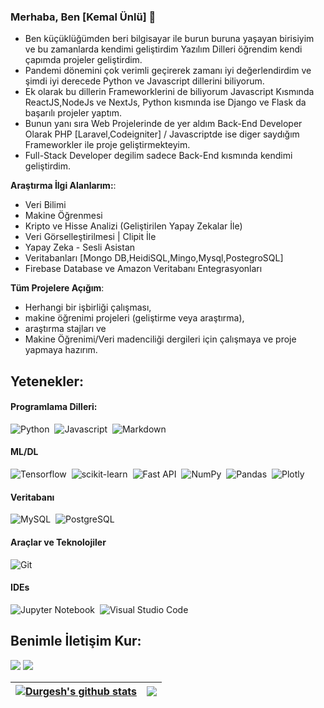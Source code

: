 ### Merhaba, Ben [Kemal Ünlü] 👋

- Ben küçüklüğümden beri bilgisayar ile burun buruna yaşayan birisiyim ve bu zamanlarda kendimi geliştirdim Yazılım Dilleri öğrendim kendi çapımda projeler geliştirdim.
- Pandemi dönemini çok verimli geçirerek zamanı iyi değerlendirdim ve şimdi iyi derecede Python ve Javascript dillerini biliyorum.
- Ek olarak bu dillerin Frameworklerini de biliyorum Javascript Kısmında ReactJS,NodeJs ve NextJs, Python kısmında ise Django ve Flask da başarılı projeler yaptım.
- Bunun yanı sıra Web Projelerinde de yer aldım  Back-End Developer Olarak PHP [Laravel,Codeigniter] / Javascriptde ise diger saydığım Frameworkler ile proje geliştirmekteyim.
- Full-Stack Developer degilim sadece Back-End kısmında kendimi geliştirdim.

**Araştırma İlgi Alanlarım:**:
- Veri Bilimi
- Makine Öğrenmesi
- Kripto ve Hisse Analizi (Geliştirilen Yapay Zekalar İle)
- Veri Görselleştirilmesi | Clipit İle
- Yapay Zeka - Sesli Asistan
- Veritabanları [Mongo DB,HeidiSQL,Mingo,Mysql,PostegroSQL]
- Firebase Database ve Amazon Veritabanı Entegrasyonları

 **Tüm Projelere Açığım**:

- Herhangi bir işbirliği çalışması,
- makine öğrenimi projeleri (geliştirme veya araştırma),
- araştırma stajları ve
- Makine Öğrenimi/Veri madenciliği dergileri için çalışmaya ve proje yapmaya hazırım.

## Yetenekler:

#### Programlama Dilleri:

![Python](https://img.shields.io/badge/Python-3776AB?style=for-the-badge&logo=python&logoColor=white)&nbsp;
![Javascript](https://img.shields.io/badge/Javascript-FF6F00?style=for-the-badge&logo=javascript&logoColor=white)&nbsp;
![Markdown](https://img.shields.io/badge/markdown-%23000000.svg?style=for-the-badge&logo=markdown&logoColor=white)

#### ML/DL

![Tensorflow](https://img.shields.io/badge/TensorFlow-FF6F00?style=for-the-badge&logo=tensorflow&logoColor=white)&nbsp;
![scikit-learn](https://img.shields.io/badge/scikit--learn-%23F7931E.svg?style=for-the-badge&logo=scikit-learn&logoColor=white)&nbsp;
![Fast API](https://img.shields.io/badge/FastAPI-005571?style=for-the-badge&logo=fastapi)&nbsp;
![NumPy](https://img.shields.io/badge/numpy-%23013243.svg?style=for-the-badge&logo=numpy&logoColor=white)&nbsp;
![Pandas](https://img.shields.io/badge/pandas-%23150458.svg?style=for-the-badge&logo=pandas&logoColor=white)&nbsp;
![Plotly](https://img.shields.io/badge/Plotly-%233F4F75.svg?style=for-the-badge&logo=plotly&logoColor=white)

#### Veritabanı

![MySQL](https://img.shields.io/badge/MySQL-00000F?style=for-the-badge&logo=mysql&logoColor=white)&nbsp;
![PostgreSQL](https://img.shields.io/badge/PostgreSQL-316192?style=for-the-badge&logo=postgresql&logoColor=white)&nbsp;

#### Araçlar ve Teknolojiler

![Git](https://img.shields.io/badge/GIT-E44C30?style=for-the-badge&logo=git&logoColor=white)&nbsp;
<!-- ![AWS](https://img.shields.io/badge/Amazon_AWS-232F3E?style=flat&logo=amazon-aws&logoColor=white)&nbsp;
![Google Cloud](https://img.shields.io/badge/Google_Cloud-4285F4?style=flat&logo=google-cloud&logoColor=white)&nbsp; -->

#### IDEs

![Jupyter Notebook](https://img.shields.io/badge/jupyter-%23FA0F00.svg?style=for-the-badge&logo=jupyter&logoColor=white)&nbsp;
![Visual Studio Code](https://img.shields.io/badge/Visual%20Studio%20Code-0078d7.svg?style=for-the-badge&logo=visual-studio-code&logoColor=white)&nbsp;

## Benimle İletişim Kur:

<p align = "center">

[<img src="https://img.shields.io/badge/twitter-%231DA1F2.svg?&style=for-the-badge&logo=twitter&logoColor=white&color=black" />](https://twitter.com/@Developer2Space) 
[<img src="https://img.shields.io/badge/instagram-%2312100E.svg?&style=for-the-badge&logo=instagram&logoColor=white&color=black" />](https://instagram.com/kemlvm)
</p>

| <a href="https://github.com/kemlvm/github-readme-stats"><img align="center" src="https://github-readme-stats.vercel.app/api?username=kemlvm&show_icons=true&include_all_commits=true&theme=buefy&hide_border=true" alt="Durgesh's github stats" /></a> | <a href="https://github.com/kemlvm/github-readme-stats"><img align="center" src="https://github-readme-stats.vercel.app/api/top-langs/?username=kemlvm&layout=compact&theme=buefy&hide_border=true" /></a> |
| ------------- | ------------- |

<!-- 
----
[<img src="https://github-profile-trophy.vercel.app/?username=durgeshsamariya&row=2&column=3" />]
[<img src="https://github-readme-stats.vercel.app/api?username=durgeshsamariya&theme=algolia&count_private=true&include_all_commits=true&show_icons=true" />]
[![GitHub Streak](https://github-readme-streak-stats.herokuapp.com/?user=durgeshsamariya&theme=dark)]
[![kemlvm's Top Langs](https://github-readme-stats.vercel.app/api/top-langs/?username=themlphdstudent&theme=algolia&hide=Jupyter&layout=compact&show_icons=true)]
 -->

